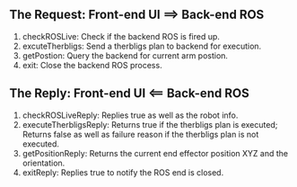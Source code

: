 ## The Request: Front-end UI ==> Back-end ROS
1. checkROSLive: Check if the backend ROS is fired up.
2. excuteTherbligs: Send a therbligs plan to backend for execution.
3. getPostion: Query the backend for current arm postion.
4. exit: Close the backend ROS process.

## The Reply: Front-end UI <== Back-end ROS
1. checkROSLiveReply: Replies true as well as the robot info.
2. executeTherbligsReply: Returns true if the therbligs plan is executed; Returns false as well as failure reason
if the therbligs plan is not executed.
3. getPositionReply: Returns the current end effector position XYZ and the orientation.
4. exitReply: Replies true to notify the ROS end is closed.

